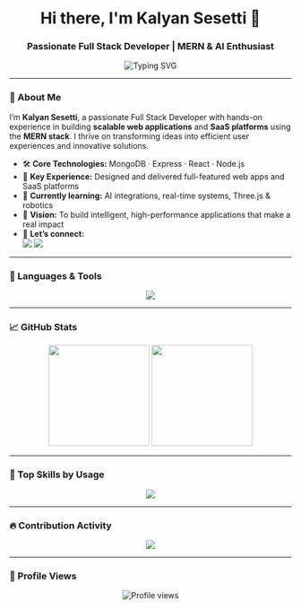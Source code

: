 <!-- GitHub Profile README for Kalyan Sesetti -->

<h1 align="center">Hi there, I'm Kalyan Sesetti 👋</h1>
<h3 align="center">Passionate Full Stack Developer | MERN & AI Enthusiast</h3>

<p align="center">
  <img src="https://readme-typing-svg.herokuapp.com?font=Fira+Code&weight=500&size=24&pause=1000&color=36BCF7&center=true&vCenter=true&width=435&lines=Code.+Learn.+Build.+Repeat.;Creating+Smart+Solutions+%F0%9F%A7%91%E2%80%8D%F0%9F%92%BB;Full+Stack+%7C+AI+%7C+Hackathon+Ready+%F0%9F%92%AA" alt="Typing SVG" />
</p>

---

### 🚀 About Me

I’m **Kalyan Sesetti**, a passionate Full Stack Developer with hands-on experience in building **scalable web applications** and **SaaS platforms** using the **MERN stack**. I thrive on transforming ideas into efficient user experiences and innovative solutions.

- 🛠️ **Core Technologies:** MongoDB · Express · React · Node.js  
- 💼 **Key Experience:** Designed and delivered full-featured web apps and SaaS platforms  
- 🌱 **Currently learning:** AI integrations, real-time systems, Three.js & robotics  
- 🌟 **Vision:** To build intelligent, high-performance applications that make a real impact  
- 🤝 **Let’s connect:**  
  <a href="https://www.linkedin.com/in/kalyan-sesetti/" target="_blank"><img src="https://img.shields.io/badge/LinkedIn-blue?logo=linkedin&style=for-the-badge" /></a>
  <a href="mailto:sesettikalyan@gmail.com"><img src="https://img.shields.io/badge/Gmail-red?logo=gmail&style=for-the-badge" /></a>

---

### 🧰 Languages & Tools

<p align="center">
  <img src="https://skillicons.dev/icons?i=react,nodejs,mongodb,js,ts,html,css,tailwind,express,git,github,python,tensorflow,figma,vscode" />
</p>

---

### 📈 GitHub Stats

<p align="center">
  <img src="https://github-readme-stats.vercel.app/api?username=sesettikalyan&show_icons=true&theme=tokyonight&count_private=true" height="180"/>
  <img src="https://github-readme-streak-stats.herokuapp.com/?user=sesettikalyan&theme=tokyonight" height="180"/>
</p>

---

### 🧠 Top Skills by Usage

<p align="center">
  <img src="https://github-readme-stats.vercel.app/api/top-langs/?username=sesettikalyan&layout=compact&theme=tokyonight" />
</p>

---

### 🔥 Contribution Activity

<p align="center">
  <img src="https://github-contributor-stats.vercel.app/api?username=sesettikalyan&limit=5&theme=tokyonight" />
</p>

---

### 👀 Profile Views

<p align="center">
  <img src="https://komarev.com/ghpvc/?username=sesettikalyan&style=flat-square&color=blue" alt="Profile views" />
</p>
